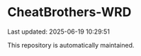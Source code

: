 # CheatBrothers-WRD

Last updated: 2025-06-19 10:29:51

This repository is automatically maintained.
